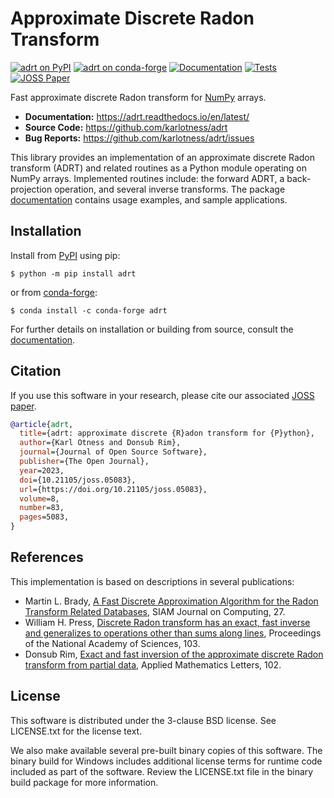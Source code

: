 # Approximate Discrete Radon Transform

[![adrt on PyPI](https://img.shields.io/pypi/v/adrt)][pypi]
[![adrt on conda-forge](https://img.shields.io/conda/vn/conda-forge/adrt.svg)][condaforge]
[![Documentation](https://readthedocs.org/projects/adrt/badge/?version=latest)][docs]
[![Tests](https://github.com/karlotness/adrt/actions/workflows/test.yml/badge.svg)][tests]
[![JOSS Paper](https://joss.theoj.org/papers/10.21105/joss.05083/status.svg)][joss]

Fast approximate discrete Radon transform for
[NumPy](https://numpy.org/) arrays.

- **Documentation:** https://adrt.readthedocs.io/en/latest/
- **Source Code:** https://github.com/karlotness/adrt
- **Bug Reports:** https://github.com/karlotness/adrt/issues

This library provides an implementation of an approximate discrete
Radon transform (ADRT) and related routines as a Python module
operating on NumPy arrays. Implemented routines include: the forward
ADRT, a back-projection operation, and several inverse transforms. The
package [documentation][docs] contains usage examples, and sample
applications.

## Installation

Install from [PyPI][pypi] using pip:
``` console
$ python -m pip install adrt
```
or from [conda-forge][condaforge]:
``` console
$ conda install -c conda-forge adrt
```

For further details on installation or building from source, consult
the [documentation][docs].

## Citation

If you use this software in your research, please cite our associated
[JOSS paper][joss].

```BibTeX
@article{adrt,
  title={adrt: approximate discrete {R}adon transform for {P}ython},
  author={Karl Otness and Donsub Rim},
  journal={Journal of Open Source Software},
  publisher={The Open Journal},
  year=2023,
  doi={10.21105/joss.05083},
  url={https://doi.org/10.21105/joss.05083},
  volume=8,
  number=83,
  pages=5083,
}
```

## References

This implementation is based on descriptions in several publications:
- Martin L. Brady, [A Fast Discrete Approximation Algorithm for the Radon Transform Related Databases][brady98], SIAM Journal on Computing, 27.
- William H. Press, [Discrete Radon transform has an exact, fast inverse and generalizes to operations other than sums along lines][press06], Proceedings of the National Academy of Sciences, 103.
- Donsub Rim, [Exact and fast inversion of the approximate discrete Radon transform from partial data][rim20], Applied Mathematics Letters, 102.

## License

This software is distributed under the 3-clause BSD license. See
LICENSE.txt for the license text.

We also make available several pre-built binary copies of this
software. The binary build for Windows includes additional license
terms for runtime code included as part of the software. Review the
LICENSE.txt file in the binary build package for more information.

[pypi]: https://pypi.org/project/adrt/
[condaforge]: https://anaconda.org/conda-forge/adrt
[docs]: https://adrt.readthedocs.io/en/latest/
[tests]: https://github.com/karlotness/adrt/actions
[joss]: https://doi.org/10.21105/joss.05083
[brady98]: https://doi.org/10.1137/S0097539793256673
[press06]: https://doi.org/10.1073/pnas.0609228103
[rim20]: https://doi.org/10.1016/j.aml.2019.106159
